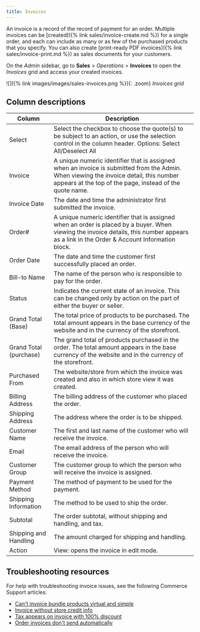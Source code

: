 ```yaml
---
title: Invoices
---
```


An invoice is a record of the record of payment for an order. Multiple invoices can be [created]({% link sales/invoice-create.md %}) for a single order, and each can include as many or as few of the purchased products that you specify. You can also create [print-ready PDF invoices]({% link sales/invoice-print.md %}) as sales documents for your customers.

On the _Admin_ sidebar, go to **Sales** > _Operations_ > **Invoices** to open the _Invoices_ grid and access your created invoices.

![]({% link images/images/sales-invoices.png %}){: .zoom}
_Invoices grid_

## Column descriptions

|Column|Description|
|--- |--- |
|Select|Select the checkbox to choose the quote(s) to be subject to an action, or use the selection control in the column header. Options: Select All/Deselect All|
|Invoice|A unique numeric identifier that is assigned when an invoice is submitted from the Admin. When viewing the invoice detail, this number appears at the top of the page, instead of the quote name.|
|Invoice Date|The date and time the administrator first submitted the invoice.|
|Order#|A unique numeric identifier that is assigned when an order is placed by a buyer. When viewing the invoice details, this number appears as a link in the Order & Account Information block.|
|Order Date|The date and time the customer first successfully placed an order.|
|Bill-to Name|The name of the person who is responsible to pay for the order.|
|Status|Indicates the current state of an invoice. This can be changed only by action on the part of either the buyer or seller.|
|Grand Total (Base)|The total price of products to be purchased. The total amount appears in the base currency of the website and in the currency of the storefront.|
|Grand Total (purchase)|The grand total of products purchased in the order. The total amount appears in the base currency of the website and in the currency of the storefront.|
|Purchased From|The website/store from which the invoice was created and also in which store view it was created.|
|Billing Address|The billing address of the customer who placed the order.|
|Shipping Address|The address where the order is to be shipped.|
|Customer Name|The first and last name of the customer who will receive the invoice.|
|Email|The email address of the person who will receive the invoice.|
|Customer Group|The customer group to which the person who will receive the invoice is assigned.|
|Payment Method|The method of payment to be used for the payment.|
|Shipping Information|The method to be used to ship the order.|
|Subtotal|The order subtotal, without shipping and handling, and tax.|
|Shipping and Handling|The amount charged for shipping and handling.|
|Action|View: opens the invoice in edit mode.|

## Troubleshooting resources

For help with troubleshooting invoice issues, see the following Commerce Support articles:

- [Can't invoice bundle products virtual and simple](https://support.magento.com/hc/en-us/articles/360052403931)
- [Invoice without store credit info](https://support.magento.com/hc/en-us/articles/360051658412)
- [Tax appears on invoice with 100% discount](https://support.magento.com/hc/en-us/articles/360060913271)
- [Order invoices don't send automatically](https://support.magento.com/hc/en-us/articles/360053969732)

